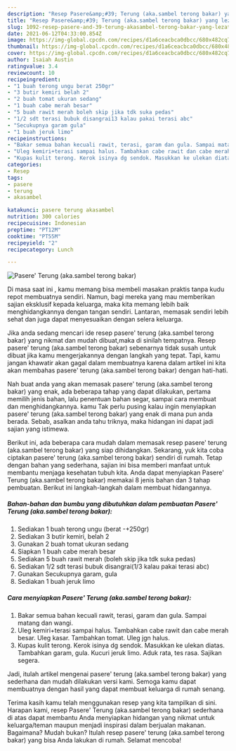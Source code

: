 ```yaml
---
description: "Resep Pasere&amp;#39; Terung (aka.sambel terong bakar) yang lezat Untuk Jualan"
title: "Resep Pasere&amp;#39; Terung (aka.sambel terong bakar) yang lezat Untuk Jualan"
slug: 1092-resep-pasere-and-39-terung-akasambel-terong-bakar-yang-lezat-untuk-jualan
date: 2021-06-12T04:33:00.854Z
image: https://img-global.cpcdn.com/recipes/d1a6ceacbca0dbcc/680x482cq70/pasere-terung-akasambel-terong-bakar-foto-resep-utama.jpg
thumbnail: https://img-global.cpcdn.com/recipes/d1a6ceacbca0dbcc/680x482cq70/pasere-terung-akasambel-terong-bakar-foto-resep-utama.jpg
cover: https://img-global.cpcdn.com/recipes/d1a6ceacbca0dbcc/680x482cq70/pasere-terung-akasambel-terong-bakar-foto-resep-utama.jpg
author: Isaiah Austin
ratingvalue: 3.4
reviewcount: 10
recipeingredient:
- "1 buah terong ungu berat 250gr"
- "3 butir kemiri belah 2"
- "2 buah tomat ukuran sedang"
- "1 buah cabe merah besar"
- "5 buah rawit merah boleh skip jika tdk suka pedas"
- "1/2 sdt terasi bubuk disangrai13 kalau pakai terasi abc"
- "Secukupnya garam gula"
- "1 buah jeruk limo"
recipeinstructions:
- "Bakar semua bahan kecuali rawit, terasi, garam dan gula. Sampai matang dan wangi."
- "Uleg kemiri+terasi sampai halus. Tambahkan cabe rawit dan cabe merah besar. Uleg kasar. Tambahkan tomat. Uleg jgn halus."
- "Kupas kulit terong. Kerok isinya dg sendok. Masukkan ke ulekan diatas. Tambahkan garam, gula. Kucuri jeruk limo. Aduk rata, tes rasa. Sajikan segera."
categories:
- Resep
tags:
- pasere
- terung
- akasambel

katakunci: pasere terung akasambel 
nutrition: 300 calories
recipecuisine: Indonesian
preptime: "PT12M"
cooktime: "PT55M"
recipeyield: "2"
recipecategory: Lunch

---
```



![Pasere&#39; Terung (aka.sambel terong bakar)](https://img-global.cpcdn.com/recipes/d1a6ceacbca0dbcc/680x482cq70/pasere-terung-akasambel-terong-bakar-foto-resep-utama.jpg)

Di masa  saat ini , kamu memang bisa membeli masakan praktis tanpa kudu repot membuatnya sendiri. Namun, bagi mereka yang mau memberikan sajian eksklusif kepada keluarga, maka kita memang lebih baik menghidangkannya dengan tangan sendiri. Lantaran, memasak sendiri lebih sehat dan juga dapat menyesuaikan dengan selera keluarga.

Jika anda sedang mencari ide resep pasere&#39; terung (aka.sambel terong bakar) yang nikmat dan mudah dibuat,maka di sinilah tempatnya. Resep pasere&#39; terung (aka.sambel terong bakar)  sebenarnya tidak susah untuk dibuat jika kamu mengerjakannya dengan langkah yang tepat. Tapi, kamu jangan khawatir akan gagal dalam membuatnya 
karena dalam artikel ini kita akan membahas pasere&#39; terung (aka.sambel terong bakar) dengan hati-hati.  



Nah buat anda yang akan memasak pasere&#39; terung (aka.sambel terong bakar) yang enak, ada beberapa tahap yang dapat dilakukan, pertama memilih jenis bahan, lalu penentuan bahan segar, sampai cara membuat dan menghidangkannya. kamu Tak perlu pusing kalau ingin menyiapkan pasere&#39; terung (aka.sambel terong bakar) yang enak di mana pun anda berada. Sebab, asalkan anda  tahu triknya, maka hidangan ini dapat jadi sajian yang istimewa.

Berikut ini, ada beberapa cara mudah dalam memasak resep pasere&#39; terung (aka.sambel terong bakar) yang siap dihidangkan. Sekarang, yuk kita coba ciptakan pasere&#39; terung (aka.sambel terong bakar) sendiri di rumah. Tetap dengan bahan yang sederhana, sajian ini bisa memberi manfaat untuk membantu menjaga kesehatan tubuh kita. Anda dapat menyiapkan Pasere&#39; Terung (aka.sambel terong bakar) memakai 8 jenis bahan dan 3 tahap pembuatan. Berikut ini langkah-langkah dalam membuat hidangannya.

<!--inarticleads1-->

##### Bahan-bahan dan bumbu yang dibutuhkan dalam pembuatan Pasere&#39; Terung (aka.sambel terong bakar):

1. Sediakan 1 buah terong ungu (berat -+250gr)
1. Sediakan 3 butir kemiri, belah 2
1. Gunakan 2 buah tomat ukuran sedang
1. Siapkan 1 buah cabe merah besar
1. Sediakan 5 buah rawit merah (boleh skip jika tdk suka pedas)
1. Sediakan 1/2 sdt terasi bubuk disangrai(1/3 kalau pakai terasi abc)
1. Gunakan Secukupnya garam, gula
1. Sediakan 1 buah jeruk limo




<!--inarticleads2-->

##### Cara menyiapkan Pasere&#39; Terung (aka.sambel terong bakar):

1. Bakar semua bahan kecuali rawit, terasi, garam dan gula. Sampai matang dan wangi.
1. Uleg kemiri+terasi sampai halus. Tambahkan cabe rawit dan cabe merah besar. Uleg kasar. Tambahkan tomat. Uleg jgn halus.
1. Kupas kulit terong. Kerok isinya dg sendok. Masukkan ke ulekan diatas. Tambahkan garam, gula. Kucuri jeruk limo. Aduk rata, tes rasa. Sajikan segera.




Jadi, itulah artikel mengenai  pasere&#39; terung (aka.sambel terong bakar)  yang sederhana dan mudah dilakukan versi kami. Semoga kamu dapat membuatnya dengan hasil yang dapat membuat keluarga di rumah senang. 

Terima kasih kamu telah menggunakan resep yang kita tampilkan di sini. Harapan kami, resep  Pasere&#39; Terung (aka.sambel terong bakar) sederhana di atas dapat membantu Anda menyiapkan hidangan yang nikmat untuk keluarga/teman maupun menjadi inspirasi dalam berjualan makanan. Bagaimana? Mudah bukan? Itulah resep pasere&#39; terung (aka.sambel terong bakar) yang bisa Anda lakukan di rumah. Selamat mencoba!

